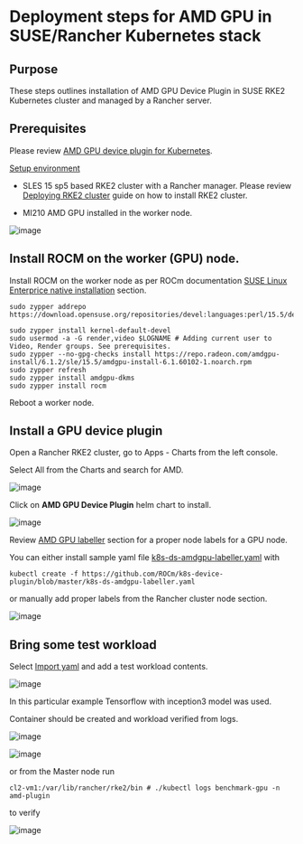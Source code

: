 # Deployment steps for AMD GPU in SUSE/Rancher Kubernetes stack

## Purpose 
These steps outlines installation of AMD GPU Device Plugin in SUSE RKE2 Kubernetes cluster and managed by a Rancher server.

## Prerequisites

Please review [AMD GPU device plugin for Kubernetes](https://github.com/ROCm/k8s-device-plugin#amd-gpu-device-plugin-for-kubernetes).

<ins> Setup environment </ins>

- SLES 15 sp5 based RKE2 cluster with a Rancher manager. Please review [Deploying RKE2 cluster](https://github.com/alex-isv/solutions-engineering/blob/main/Rancher/RKE2_cluster_deployment.md#deploying-rke2-cluster-in-sles-based-environment ) guide on how to install RKE2 cluster.

- MI210 AMD GPU installed in the worker node.

![image](https://github.com/alex-isv/solutions-engineering/assets/52678960/7f7ea5ad-2041-44e9-9bac-adead5843646)



  ## Install ROCM on the worker (GPU) node.

 Install ROCM on the worker node as per ROCm documentation [SUSE Linux Enterprice native installation](https://rocm.docs.amd.com/projects/install-on-linux/en/latest/tutorial/quick-start.html) section.

````
sudo zypper addrepo https://download.opensuse.org/repositories/devel:languages:perl/15.5/devel:languages:perl.repo

sudo zypper install kernel-default-devel
sudo usermod -a -G render,video $LOGNAME # Adding current user to Video, Render groups. See prerequisites.
sudo zypper --no-gpg-checks install https://repo.radeon.com/amdgpu-install/6.1.2/sle/15.5/amdgpu-install-6.1.60102-1.noarch.rpm
sudo zypper refresh
sudo zypper install amdgpu-dkms
sudo zypper install rocm
````
Reboot a worker node.

## Install a GPU device plugin

Open a Rancher RKE2 cluster, go to Apps - Charts from the left console.

Select All from the Charts and search for AMD.


![image](https://github.com/alex-isv/solutions-engineering/assets/52678960/e772400a-4e1a-4b6f-9332-505bd497d693)


Click on **AMD GPU Device Plugin** helm chart to install.

![image](https://github.com/alex-isv/solutions-engineering/assets/52678960/e725ad23-42d7-4194-b0c8-7e4f46cbd26e)

Review [AMD GPU labeller](https://github.com/ROCm/k8s-device-plugin/blob/master/cmd/k8s-node-labeller/README.md#amd-gpu-kubernetes-node-labeller) section for a proper node labels for a GPU node.

You can either install sample yaml file [k8s-ds-amdgpu-labeller.yaml](https://github.com/ROCm/k8s-device-plugin/blob/master/k8s-ds-amdgpu-labeller.yaml)
with

````
kubectl create -f https://github.com/ROCm/k8s-device-plugin/blob/master/k8s-ds-amdgpu-labeller.yaml
````

or manually add proper labels from the Rancher cluster node section.

![image](https://github.com/alex-isv/solutions-engineering/assets/52678960/c23f014e-d7bd-4def-b76f-f969aa622bd7)


## Bring some test workload

Select <ins>Import yaml</ins> and add a test workload contents.

![image](https://github.com/alex-isv/solutions-engineering/assets/52678960/5237d315-e961-4ecc-8c41-d0a71ad012b7)


In this particular example Tensorflow with inception3 model was used.

Container should be created and workload verified from logs.


![image](https://github.com/alex-isv/solutions-engineering/assets/52678960/7f57162a-e88d-43e2-a1d7-48f230790be3)

![image](https://github.com/alex-isv/solutions-engineering/assets/52678960/2e7089c1-a0a7-41a8-9e84-fd17fa89092f)

or from the Master node run 
````
cl2-vm1:/var/lib/rancher/rke2/bin # ./kubectl logs benchmark-gpu -n amd-plugin
````
to verify 

![image](https://github.com/alex-isv/solutions-engineering/assets/52678960/3cb42bdf-aaf4-4433-9b2c-74e651f45cff)






